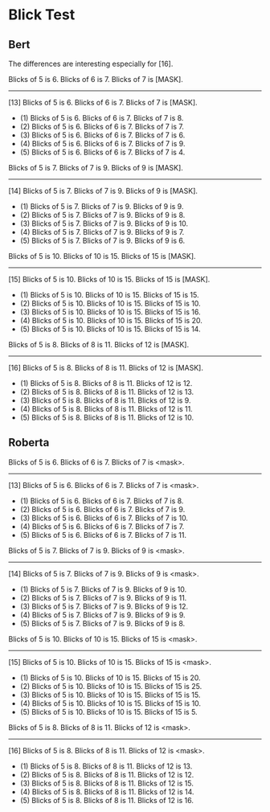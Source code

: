 # Blick Test

## Bert

The differences are interesting especially for [16].

Blicks of 5 is 6. Blicks of 6 is 7. Blicks of 7 is [MASK].
***********************************
[13] Blicks of 5 is 6. Blicks of 6 is 7. Blicks of 7 is [MASK].
* (1) Blicks of 5 is 6. Blicks of 6 is 7. Blicks of 7 is 8.
* (2) Blicks of 5 is 6. Blicks of 6 is 7. Blicks of 7 is 7.
* (3) Blicks of 5 is 6. Blicks of 6 is 7. Blicks of 7 is 6.
* (4) Blicks of 5 is 6. Blicks of 6 is 7. Blicks of 7 is 9.
* (5) Blicks of 5 is 6. Blicks of 6 is 7. Blicks of 7 is 4.


Blicks of 5 is 7. Blicks of 7 is 9. Blicks of 9 is [MASK].
***********************************
[14] Blicks of 5 is 7. Blicks of 7 is 9. Blicks of 9 is [MASK].
* (1) Blicks of 5 is 7. Blicks of 7 is 9. Blicks of 9 is 9.
* (2) Blicks of 5 is 7. Blicks of 7 is 9. Blicks of 9 is 8.
* (3) Blicks of 5 is 7. Blicks of 7 is 9. Blicks of 9 is 10.
* (4) Blicks of 5 is 7. Blicks of 7 is 9. Blicks of 9 is 7.
* (5) Blicks of 5 is 7. Blicks of 7 is 9. Blicks of 9 is 6.


Blicks of 5 is 10. Blicks of 10 is 15. Blicks of 15 is [MASK].
***********************************
[15] Blicks of 5 is 10. Blicks of 10 is 15. Blicks of 15 is [MASK].
* (1) Blicks of 5 is 10. Blicks of 10 is 15. Blicks of 15 is 15.
* (2) Blicks of 5 is 10. Blicks of 10 is 15. Blicks of 15 is 10.
* (3) Blicks of 5 is 10. Blicks of 10 is 15. Blicks of 15 is 16.
* (4) Blicks of 5 is 10. Blicks of 10 is 15. Blicks of 15 is 20.
* (5) Blicks of 5 is 10. Blicks of 10 is 15. Blicks of 15 is 14.


Blicks of 5 is 8. Blicks of 8 is 11. Blicks of 12 is [MASK].
***********************************
[16] Blicks of 5 is 8. Blicks of 8 is 11. Blicks of 12 is [MASK].
* (1) Blicks of 5 is 8. Blicks of 8 is 11. Blicks of 12 is 12.
* (2) Blicks of 5 is 8. Blicks of 8 is 11. Blicks of 12 is 13.
* (3) Blicks of 5 is 8. Blicks of 8 is 11. Blicks of 12 is 9.
* (4) Blicks of 5 is 8. Blicks of 8 is 11. Blicks of 12 is 11.
* (5) Blicks of 5 is 8. Blicks of 8 is 11. Blicks of 12 is 10.

## Roberta

Blicks of 5 is 6. Blicks of 6 is 7. Blicks of 7 is \<mask>.
***********************************
[13] Blicks of 5 is 6. Blicks of 6 is 7. Blicks of 7 is \<mask>.
* (1) Blicks of 5 is 6. Blicks of 6 is 7. Blicks of 7 is 8.
* (2) Blicks of 5 is 6. Blicks of 6 is 7. Blicks of 7 is 9.
* (3) Blicks of 5 is 6. Blicks of 6 is 7. Blicks of 7 is 10.
* (4) Blicks of 5 is 6. Blicks of 6 is 7. Blicks of 7 is 7.
* (5) Blicks of 5 is 6. Blicks of 6 is 7. Blicks of 7 is 11.


Blicks of 5 is 7. Blicks of 7 is 9. Blicks of 9 is \<mask>.
***********************************
[14] Blicks of 5 is 7. Blicks of 7 is 9. Blicks of 9 is \<mask>.
* (1) Blicks of 5 is 7. Blicks of 7 is 9. Blicks of 9 is 10.
* (2) Blicks of 5 is 7. Blicks of 7 is 9. Blicks of 9 is 11.
* (3) Blicks of 5 is 7. Blicks of 7 is 9. Blicks of 9 is 12.
* (4) Blicks of 5 is 7. Blicks of 7 is 9. Blicks of 9 is 9.
* (5) Blicks of 5 is 7. Blicks of 7 is 9. Blicks of 9 is 8.


Blicks of 5 is 10. Blicks of 10 is 15. Blicks of 15 is \<mask>.
***********************************
[15] Blicks of 5 is 10. Blicks of 10 is 15. Blicks of 15 is \<mask>.
* (1) Blicks of 5 is 10. Blicks of 10 is 15. Blicks of 15 is 20.
* (2) Blicks of 5 is 10. Blicks of 10 is 15. Blicks of 15 is 25.
* (3) Blicks of 5 is 10. Blicks of 10 is 15. Blicks of 15 is 15.
* (4) Blicks of 5 is 10. Blicks of 10 is 15. Blicks of 15 is 10.
* (5) Blicks of 5 is 10. Blicks of 10 is 15. Blicks of 15 is 5.


Blicks of 5 is 8. Blicks of 8 is 11. Blicks of 12 is \<mask>.
***********************************
[16] Blicks of 5 is 8. Blicks of 8 is 11. Blicks of 12 is \<mask>.
* (1) Blicks of 5 is 8. Blicks of 8 is 11. Blicks of 12 is 13.
* (2) Blicks of 5 is 8. Blicks of 8 is 11. Blicks of 12 is 12.
* (3) Blicks of 5 is 8. Blicks of 8 is 11. Blicks of 12 is 15.
* (4) Blicks of 5 is 8. Blicks of 8 is 11. Blicks of 12 is 14.
* (5) Blicks of 5 is 8. Blicks of 8 is 11. Blicks of 12 is 16.
